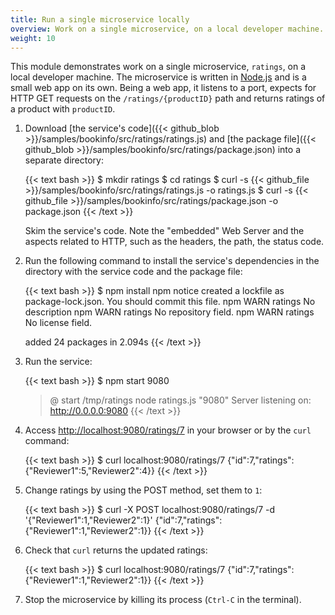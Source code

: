 ```yaml
---
title: Run a single microservice locally
overview: Work on a single microservice, on a local developer machine.
weight: 10
---
```


This module demonstrates work on a single microservice, `ratings`, on a local developer machine.
The microservice is written in [Node.js](https://nodejs.org/en/) and is a small web app on its own.
Being a web app, it listens to a port, expects for HTTP GET requests on the `/ratings/{productID}` path and returns
ratings of a product with `productID`.

1.  Download
    [the service's code]({{< github_blob >}}/samples/bookinfo/src/ratings/ratings.js)
    and
    [the package file]({{< github_blob >}}/samples/bookinfo/src/ratings/package.json)
    into a separate directory:

    {{< text bash >}}
    $ mkdir ratings
    $ cd ratings
    $ curl -s {{< github_file >}}/samples/bookinfo/src/ratings/ratings.js -o ratings.js
    $ curl -s {{< github_file >}}/samples/bookinfo/src/ratings/package.json -o package.json
    {{< /text >}}

    Skim the service's code. Note the "embedded" Web Server and the aspects related to HTTP, such as the headers, the
    path, the status code.

1.  Run the following command to install the service's dependencies in the directory with the service code and the
    package file:

    {{< text bash >}}
    $ npm install
    npm notice created a lockfile as package-lock.json. You should commit this file.
    npm WARN ratings No description
    npm WARN ratings No repository field.
    npm WARN ratings No license field.

    added 24 packages in 2.094s
    {{< /text >}}

1.  Run the service:

    {{< text bash >}}
    $ npm start 9080
    > @ start /tmp/ratings
    > node ratings.js "9080"
    Server listening on: http://0.0.0.0:9080
    {{< /text >}}

1.  Access [http://localhost:9080/ratings/7](http://localhost:9080/ratings/7) in your browser or by the `curl` command:

    {{< text bash >}}
    $ curl localhost:9080/ratings/7
    {"id":7,"ratings":{"Reviewer1":5,"Reviewer2":4}}
    {{< /text >}}

1.  Change ratings by using the POST method, set them to `1`:

    {{< text bash >}}
    $ curl -X POST localhost:9080/ratings/7 -d '{"Reviewer1":1,"Reviewer2":1}'
    {"id":7,"ratings":{"Reviewer1":1,"Reviewer2":1}}
    {{< /text >}}

1.  Check that `curl` returns the updated ratings:

    {{< text bash >}}
    $ curl localhost:9080/ratings/7
    {"id":7,"ratings":{"Reviewer1":1,"Reviewer2":1}}
    {{< /text >}}

1.  Stop the microservice by killing its process (`Ctrl-C` in the terminal).
